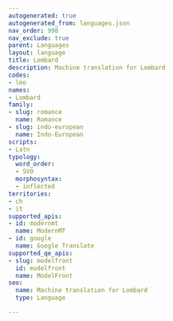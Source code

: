 ```yaml
---
autogenerated: true
autogenerated_from: languages.json
nav_order: 998
nav_exclude: true
parent: Languages
layout: language
title: Lombard
description: Machine translation for Lombard
codes:
- lmo
names:
- Lombard
family:
- slug: romance
  name: Romance
- slug: indo-european
  name: Indo-European
scripts:
- Latn
typology:
  word_order:
  - SVO
  morphosyntax:
  - inflected
territories:
- ch
- it
supported_apis:
- id: modernmt
  name: ModernMT
- id: google
  name: Google Translate
supported_qe_apis:
- slug: modelfront
  id: modelfront
  name: ModelFront
seo:
  name: Machine translation for Lombard
  type: Language

---
```


